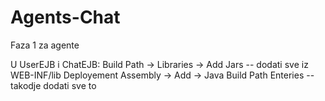 # Agents-Chat
Faza 1 za agente

U UserEJB i ChatEJB: 
  Build Path -> Libraries -> Add Jars -- dodati sve iz WEB-INF/lib
  Deployement Assembly -> Add -> Java Build Path Enteries -- takodje dodati sve to
